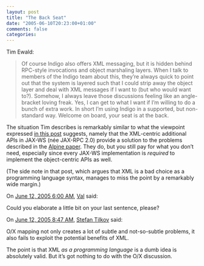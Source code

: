 ```yaml
---
layout: post
title: "The Back Seat"
date: "2005-06-10T20:23:00+01:00"
comments: false
categories: 
---
```


<p>Tim Ewald:</p>

<blockquote>
<p>Of course Indigo also offers XML messaging, but it is hidden behind RPC-style invocations and object marshaling layers. When I talk to members of the Indigo team about this, they&#8217;re always quick to point out that the system is layered such that I could strip away the object layer and deal with XML messages if I want to (but who would want to?). Somehow, I always leave those discussions feeling like an angle-bracket loving freak. Yes, I can get to what I want if I&#8217;m willing to do&#160;a bunch of extra work. In short I&#8217;m using Indigo in a supported, but non-standard way. Welcome on board, your seat is at the back.</p>
</blockquote>

<p>The situation Tim describes is remarkably similar to what the viewpoint expressed <a href="http://radio.javaranch.com/val/2005/06/08/1118236863771.html">in this post</a> suggests, namely that the XML-centric additional APIs in JAX-WS (n&#233;e JAX-RPC 2.0) provide a solution to the problems described in the <a href="http://www.hpl.hp.com/techreports/2005/HPL-2005-83.html">Alpine paper</a>. They do, but you still pay for what you don&#8217;t need, especially since every JAX-WS implementation is <em>required</em> to implement the object-centric APIs as well.</p>

<p>(The side note in that post, which argues that XML is a bad choice as a programming language syntax, manages to miss the point by a remarkably wide margin.)</p>

<section class="comments">

<div class="comment" id="comment-572">
On <a href="#comment-572" title="Permalink to this comment">June 12, 2005  6:00 AM</a>, <a href="http://radio.javaranch.com/val" title="http://radio.javaranch.com/val" rel="nofollow">Val</a>
said:
<p>Could you elaborate a little bit on your last sentence, please?</p>


<div class="comment" id="comment-573">
On <a href="#comment-573" title="Permalink to this comment">June 12, 2005  8:47 AM</a>, <a href="/en/staff/st/">Stefan Tilkov</a>
said:
<p>O/X mapping not only creates a lot of subtle and not-so-subtle problems, it also fails to exploit the potential benefits of XML. </p>

<p>The point is that XML <em>as a programming language</em> is a dumb idea is absolutely valid. But it&#8217;s got nothing to do with the O/X discussion.</p>


</section>

